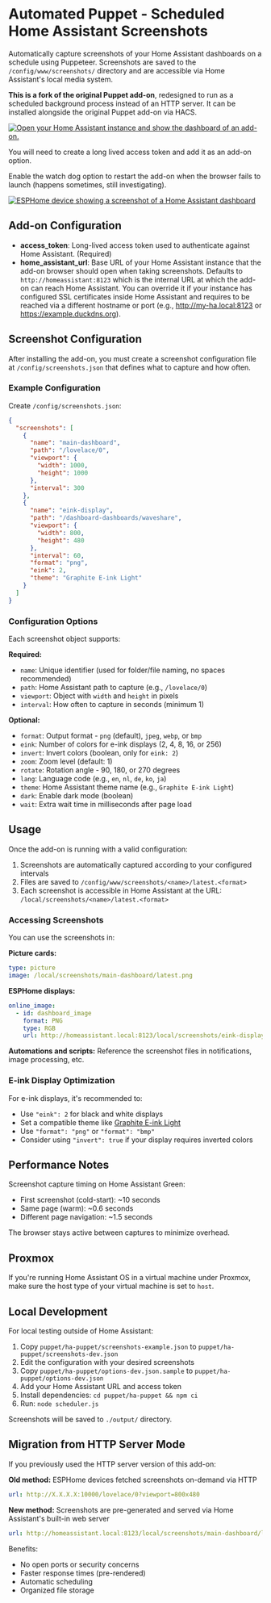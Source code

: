 # Automated Puppet - Scheduled Home Assistant Screenshots

Automatically capture screenshots of your Home Assistant dashboards on a schedule using Puppeteer. Screenshots are saved to the `/config/www/screenshots/` directory and are accessible via Home Assistant's local media system.

**This is a fork of the original Puppet add-on**, redesigned to run as a scheduled background process instead of an HTTP server. It can be installed alongside the original Puppet add-on via HACS.

[![Open your Home Assistant instance and show the dashboard of an add-on.](https://my.home-assistant.io/badges/supervisor_addon.svg)](https://my.home-assistant.io/redirect/supervisor_addon/?addon=a8d03a84_automated-puppet&repository_url=https%3A%2F%2Fgithub.com%2Fakeslo%2FHA-PUPPET-TRMNL)

You will need to create a long lived access token and add it as an add-on option.

Enable the watch dog option to restart the add-on when the browser fails to launch (happens sometimes, still investigating).

[![ESPHome device showing a screenshot of a Home Assistant dashboard](https://raw.githubusercontent.com/balloob/home-assistant-addons/main/puppet/example/screenshot.jpg)](./example/)

## Add-on Configuration

- **access_token**: Long-lived access token used to authenticate against Home Assistant. (Required)
- **home_assistant_url**: Base URL of your Home Assistant instance that the add-on browser should open when taking screenshots. Defaults to `http://homeassistant:8123` which is the internal URL at which the add-on can reach Home Assistant. You can override it if your instance has configured SSL certificates inside Home Assistant and requires to be reached via a different hostname or port (e.g., http://my-ha.local:8123 or https://example.duckdns.org).

## Screenshot Configuration

After installing the add-on, you must create a screenshot configuration file at `/config/screenshots.json` that defines what to capture and how often.

### Example Configuration

Create `/config/screenshots.json`:

```json
{
  "screenshots": [
    {
      "name": "main-dashboard",
      "path": "/lovelace/0",
      "viewport": {
        "width": 1000,
        "height": 1000
      },
      "interval": 300
    },
    {
      "name": "eink-display",
      "path": "/dashboard-dashboards/waveshare",
      "viewport": {
        "width": 800,
        "height": 480
      },
      "interval": 60,
      "format": "png",
      "eink": 2,
      "theme": "Graphite E-ink Light"
    }
  ]
}
```

### Configuration Options

Each screenshot object supports:

**Required:**
- `name`: Unique identifier (used for folder/file naming, no spaces recommended)
- `path`: Home Assistant path to capture (e.g., `/lovelace/0`)
- `viewport`: Object with `width` and `height` in pixels
- `interval`: How often to capture in seconds (minimum 1)

**Optional:**
- `format`: Output format - `png` (default), `jpeg`, `webp`, or `bmp`
- `eink`: Number of colors for e-ink displays (2, 4, 8, 16, or 256)
- `invert`: Invert colors (boolean, only for `eink: 2`)
- `zoom`: Zoom level (default: 1)
- `rotate`: Rotation angle - 90, 180, or 270 degrees
- `lang`: Language code (e.g., `en`, `nl`, `de`, `ko`, `ja`)
- `theme`: Home Assistant theme name (e.g., `Graphite E-ink Light`)
- `dark`: Enable dark mode (boolean)
- `wait`: Extra wait time in milliseconds after page load

## Usage

Once the add-on is running with a valid configuration:

1. Screenshots are automatically captured according to your configured intervals
2. Files are saved to `/config/www/screenshots/<name>/latest.<format>`
3. Each screenshot is accessible in Home Assistant at the URL: `/local/screenshots/<name>/latest.<format>`

### Accessing Screenshots

You can use the screenshots in:

**Picture cards:**
```yaml
type: picture
image: /local/screenshots/main-dashboard/latest.png
```

**ESPHome displays:**
```yaml
online_image:
  - id: dashboard_image
    format: PNG
    type: RGB
    url: http://homeassistant.local:8123/local/screenshots/eink-display/latest.png
```

**Automations and scripts:**
Reference the screenshot files in notifications, image processing, etc.

### E-ink Display Optimization

For e-ink displays, it's recommended to:
- Use `"eink": 2` for black and white displays
- Set a compatible theme like [Graphite E-ink Light](https://github.com/TilmanGriesel/graphite?tab=readme-ov-file#e-ink-themes)
- Use `"format": "png"` or `"format": "bmp"`
- Consider using `"invert": true` if your display requires inverted colors

## Performance Notes

Screenshot capture timing on Home Assistant Green:
- First screenshot (cold-start): ~10 seconds
- Same page (warm): ~0.6 seconds
- Different page navigation: ~1.5 seconds

The browser stays active between captures to minimize overhead.

## Proxmox

If you're running Home Assistant OS in a virtual machine under Proxmox, make sure the host type of your virtual machine is set to `host`.

## Local Development

For local testing outside of Home Assistant:

1. Copy `puppet/ha-puppet/screenshots-example.json` to `puppet/ha-puppet/screenshots-dev.json`
2. Edit the configuration with your desired screenshots
3. Copy `puppet/ha-puppet/options-dev.json.sample` to `puppet/ha-puppet/options-dev.json`
4. Add your Home Assistant URL and access token
5. Install dependencies: `cd puppet/ha-puppet && npm ci`
6. Run: `node scheduler.js`

Screenshots will be saved to `./output/` directory.

## Migration from HTTP Server Mode

If you previously used the HTTP server version of this add-on:

**Old method:** ESPHome devices fetched screenshots on-demand via HTTP
```yaml
url: http://X.X.X.X:10000/lovelace/0?viewport=800x480
```

**New method:** Screenshots are pre-generated and served via Home Assistant's built-in web server
```yaml
url: http://homeassistant.local:8123/local/screenshots/main-dashboard/latest.png
```

Benefits:
- No open ports or security concerns
- Faster response times (pre-rendered)
- Automatic scheduling
- Organized file storage
